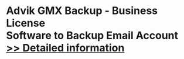 # Advik GMX Backup - Business License<br />Software to Backup Email Account<br />[>> Detailed information](https://secure.shareit.com/shareit/product.html?productid=300810048&affiliateid=200057808)
